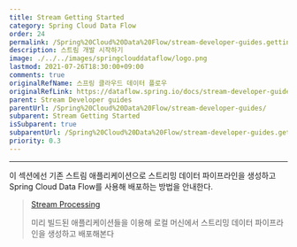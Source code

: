 ```yaml
---
title: Stream Getting Started
category: Spring Cloud Data Flow
order: 24
permalink: /Spring%20Cloud%20Data%20Flow/stream-developer-guides.getting-started/
description: 스트림 개발 시작하기
image: ./../../images/springclouddataflow/logo.png
lastmod: 2021-07-26T18:30:00+09:00
comments: true
originalRefName: 스프링 클라우드 데이터 플로우
originalRefLink: https://dataflow.spring.io/docs/stream-developer-guides/getting-started/
parent: Stream Developer guides
parentUrl: /Spring%20Cloud%20Data%20Flow/stream-developer-guides/
subparent: Stream Getting Started
isSubparent: true
subparentUrl: /Spring%20Cloud%20Data%20Flow/stream-developer-guides.getting-started/
priority: 0.3
---
```


---

이 섹션에선 기존 스트림 애플리케이션으로 스트리밍 데이터 파이프라인을 생성하고 Spring Cloud Data Flow를 사용해 배포하는 방법을 안내한다.

> [Stream Processing](../stream-developer-guides.getting-started.stream-processing)
> 
> 미리 빌드된 애플리케이션들을 이용해 로컬 머신에서 스트리밍 데이터 파이프라인을 생성하고 배포해본다